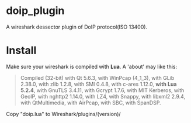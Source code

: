 # doip_plugin
A wireshark dessector plugin of DoIP protocol(ISO 13400).  

# Install
Make sure your wireshark is compiled with **Lua**.  A 'about' may like this: 
> Compiled (32-bit) with Qt 5.6.3, with WinPcap (4_1_3), with GLib 2.38.0, with
zlib 1.2.8, with SMI 0.4.8, with c-ares 1.12.0, **with Lua 5.2.4**, with GnuTLS
3.4.11, with Gcrypt 1.7.6, with MIT Kerberos, with GeoIP, with nghttp2 1.14.0,
with LZ4, with Snappy, with libxml2 2.9.4, with QtMultimedia, with AirPcap, with
SBC, with SpanDSP.  

Copy "doip.lua" to Wireshark/plugins/(version)/
